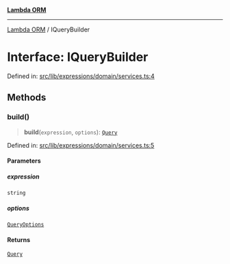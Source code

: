 [**Lambda ORM**](../README.md)

***

[Lambda ORM](../README.md) / IQueryBuilder

# Interface: IQueryBuilder

Defined in: [src/lib/expressions/domain/services.ts:4](https://github.com/lambda-orm/lambdaorm/blob/3651733ea30a9b22e5794fe9b49a401b0588ef00/src/lib/expressions/domain/services.ts#L4)

## Methods

### build()

> **build**(`expression`, `options`): [`Query`](../classes/Query.md)

Defined in: [src/lib/expressions/domain/services.ts:5](https://github.com/lambda-orm/lambdaorm/blob/3651733ea30a9b22e5794fe9b49a401b0588ef00/src/lib/expressions/domain/services.ts#L5)

#### Parameters

##### expression

`string`

##### options

[`QueryOptions`](QueryOptions.md)

#### Returns

[`Query`](../classes/Query.md)
